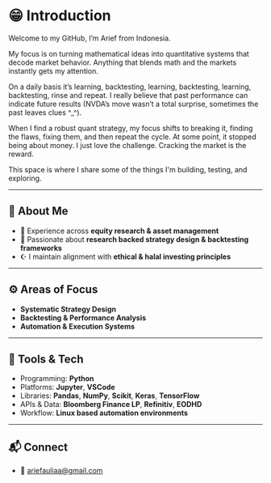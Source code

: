 
# 😁 Introduction

Welcome to my GitHub, I’m Arief from Indonesia.

My focus is on turning mathematical ideas into quantitative systems that decode market behavior. Anything that blends math and the markets instantly gets my attention.

On a daily basis it’s learning, backtesting, learning, backtesting, learning, backtesting, rinse and repeat. I really believe that past performance can indicate future results (NVDA’s move wasn’t a total surprise, sometimes the past leaves clues ^_^).

When I find a robust quant strategy, my focus shifts to breaking it, finding the flaws, fixing them, and then repeat the cycle. At some point, it stopped being about money. I just love the challenge. Cracking the market is the reward.

This space is where I share some of the things I'm building, testing, and exploring.

---

## 🧠 About Me

- 💼 Experience across **equity research & asset management**
- 🧮 Passionate about **research backed strategy design & backtesting frameworks** 
- ☪️ I maintain alignment with **ethical & halal investing principles**

---

## ⚙️ Areas of Focus

- **Systematic Strategy Design**  
- **Backtesting & Performance Analysis**  
- **Automation & Execution Systems**  

---

## 🧰 Tools & Tech

- Programming: **Python**
- Platforms: **Jupyter**, **VSCode**  
- Libraries: **Pandas**, **NumPy**, **Scikit**, **Keras**, **TensorFlow**  
- APIs & Data: **Bloomberg Finance LP**, **Refinitiv**, **EODHD** 
- Workflow: **Linux based automation environments**

---

## 📬 Connect

- 📧 ariefauliaa@gmail.com
